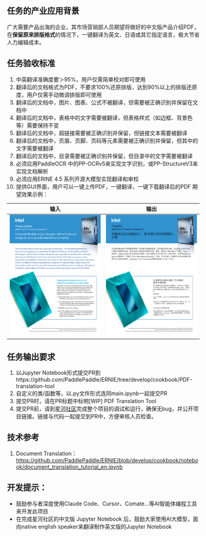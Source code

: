 ## 任务的产业应用背景

广大需要产品出海的企业，其市场营销部人员期望将做好的中文版产品介绍PDF，在**保留原来排版格式**的情况下，一键翻译为英文、日语或其它指定语言，极大节省人力编辑成本。

## 任务验收标准
1. 中英翻译准确度要＞95%，用户仅需简单校对即可使用
2. 翻译后的文档格式为PDF，不要求100%还原排版，达到90%以上的排版还原度，用户仅需手动微调排版即可使用
3. 翻译后的文档中，图片、图表、公式不被翻译，但需要被正确识别并保留在文档中
4. 翻译后的文档中，表格中的文字需要被翻译，但表格样式（如边框、背景色等）需要保持不变
5. 翻译后的文档中，超链接需要被正确识别并保留，但链接文本需要被翻译
6. 翻译后的文档中，页眉、页脚、页码等元素需要被正确识别并保留，但其中的文字需要被翻译
7. 翻译后的文档中，目录需要被正确识别并保留，但目录中的文字需要被翻译
8. 必须应用PaddleOCR 中的PP-OCRv5来实现文字识别，或PP-StructureV3来实现文档解析
9. 必须应用ERINE 4.5 系列开源大模型实现翻译和审校
10. 提供GUI界面，用户可以一键上传PDF，一键翻译，一键下载翻译后的PDF
期望效果示例：

| 输入 | 输出 | 
| --- | --- |
| ![输入PDF](./input1.png) | ![输出PDF](./output1.png) | 


## 任务输出要求
1. 以Jupyter Notebook形式提交PR到https://github.com/PaddlePaddle/ERNIE/tree/develop/cookbook/PDF-translation-tool
2. 自定义的类/函数等，以.py文件形式连同main.ipynb一起提交PR
3. 提交PR时，请在PR标题中标明[WIP] PDF Translation Tool
4. 提交PR前，请到[星河社区](aistudio.baidu.com)完成整个项目的调试和运行，确保无bug，并公开项目链接。链接与代码一起提交到PR中，方便审核人员检查。

## 技术参考
1. Document Translation：https://github.com/PaddlePaddle/ERNIE/blob/develop/cookbook/notebook/document_translation_tutorial_en.ipynb

## 开发提示：
+ 鼓励参与者深度使用Claude Code、Cursor、Comate...等AI智能体编程工具来开发此项目
+ 在完成星河社区的中文版 Jupyter Notebook 后，鼓励大家使用AI大模型，面向native english speaker来翻译制作英文版的Jupyter Notebook